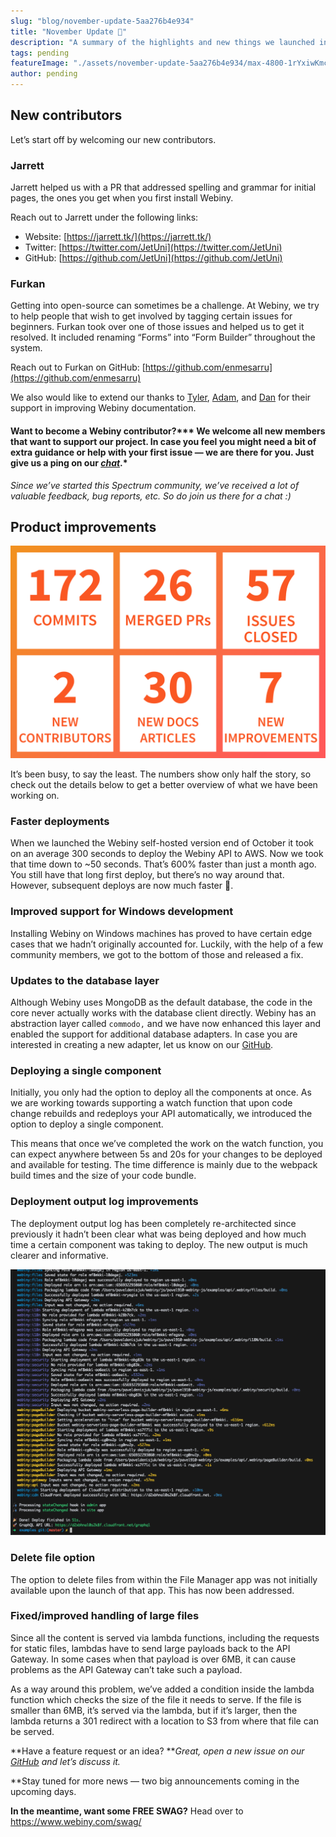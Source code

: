 ```yaml
---
slug: "blog/november-update-5aa276b4e934"
title: "November Update 🍁"
description: "A summary of the highlights and new things we launched in the last few weeks."
tags: pending
featureImage: "./assets/november-update-5aa276b4e934/max-4800-1rYxiwKmcirDqq4lc5TsONg.jpeg"
author: pending
---
```



## New contributors

Let’s start off by welcoming our new contributors.

### Jarrett

Jarrett helped us with a PR that addressed spelling and grammar for initial pages, the ones you get when you first install Webiny.

Reach out to Jarrett under the following links:

* Website: [https://jarrett.tk/](https://jarrett.tk/)
* Twitter: [https://twitter.com/JetUni](https://twitter.com/JetUni)
* GitHub: [https://github.com/JetUni](https://github.com/JetUni)

### Furkan

Getting into open-source can sometimes be a challenge. At Webiny, we try to help people that wish to get involved by tagging certain issues for beginners. Furkan took over one of those issues and helped us to get it resolved. It included renaming “Forms” into “Form Builder” throughout the system.

Reach out to Furkan on GitHub: [https://github.com/enmesarru](https://github.com/enmesarru)

We also would like to extend our thanks to [Tyler](https://github.com/12vanblart), [Adam](https://github.com/llwp), and [Dan](https://github.com/danruss) for their support in improving Webiny documentation.

#### Want to become a Webiny contributor?*** We welcome all new members that want to support our project. In case you feel you might need a bit of extra guidance or help with your first issue — we are there for you. Just give us a ping on our *[chat](https://spectrum.chat/webiny)*.*

*Since we’ve started this Spectrum community, we’ve received a lot of valuable feedback, bug reports, etc. So do join us there for a chat :)*

## Product improvements

![](./assets/november-update-5aa276b4e934/max-3920-1EmfgRoBByVZ75tZpLo6XGw.png)

It’s been busy, to say the least. The numbers show only half the story, so check out the details below to get a better overview of what we have been working on.

### Faster deployments

When we launched the Webiny self-hosted version end of October it took on an average 300 seconds to deploy the Webiny API to AWS. Now we took that time down to ~50 seconds. That’s 600% faster than just a month ago. You still have that long first deploy, but there’s no way around that. However, subsequent deploys are now much faster 🚀.

### Improved support for Windows development

Installing Webiny on Windows machines has proved to have certain edge cases that we hadn’t originally accounted for. Luckily, with the help of a few community members, we got to the bottom of those and released a fix.

### Updates to the database layer

Although Webiny uses MongoDB as the default database, the code in the core never actually works with the database client directly. Webiny has an abstraction layer called `commodo,` and we have now enhanced this layer and enabled the support for additional database adapters. In case you are interested in creating a new adapter, let us know on our [GitHub](https://github.com/webiny/webiny-js).

### Deploying a single component

Initially, you only had the option to deploy all the components at once. As we are working towards supporting a watch function that upon code change rebuilds and redeploys your API automatically, we introduced the option to deploy a single component.

This means that once we’ve completed the work on the watch function, you can expect anywhere between 5s and 20s for your changes to be deployed and available for testing. The time difference is mainly due to the webpack build times and the size of your code bundle.

### Deployment output log improvements

The deployment output log has been completely re-architected since previously it hadn’t been clear what was being deployed and how much time a certain component was taking to deploy. The new output is much clearer and informative.

![](./assets/november-update-5aa276b4e934/max-2386-0GXTS1r8nBM5szJev.png)

### Delete file option

The option to delete files from within the File Manager app was not initially available upon the launch of that app. This has now been addressed.

### Fixed/improved handling of large files

Since all the content is served via lambda functions, including the requests for static files, lambdas have to send large payloads back to the API Gateway. In some cases when that payload is over 6MB, it can cause problems as the API Gateway can’t take such a payload.

As a way around this problem, we’ve added a condition inside the lambda function which checks the size of the file it needs to serve. If the file is smaller than 6MB, it’s served via the lambda, but if it’s larger, then the lambda returns a 301 redirect with a location to S3 from where that file can be served.

**Have a feature request or an idea? ***Great, open a new issue on our *[GitHub](https://github.com/webiny/webiny-js)* and let’s discuss it.*

**Stay tuned for more news — two big announcements coming in the upcoming days.

**In the meantime, want some FREE SWAG?** Head over to https://www.webiny.com/swag/